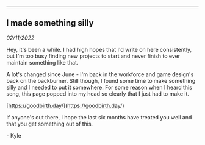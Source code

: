 <!--- I made something silly -->
<!--- 02/11/2022 -->
<!--- Kyle Owsen -->
<!--- Not sure why, but I made something silly. -->

---

## I made something silly

*02/11/2022*

Hey, it's been a while. I had high hopes that I'd write on here consistently, but I'm too busy finding new projects to start and never finish to ever maintain something like that.

A lot's changed since June - I'm back in the workforce and game design's back on the backburner. Still though, I found some time to make something silly and I needed to put it somewhere. For some reason when I heard this song, this page popped into my head so clearly that I just had to make it.

[https://goodbirth.day/](https://goodbirth.day/)

If anyone's out there, I hope the last six months have treated you well and that you get something out of this.

\- Kyle